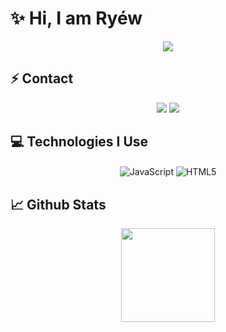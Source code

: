 # ✨ Hi, I am Ryéw

<div align="center">
    <a href="https://discord.com/users/363432802487894027" title="Discord Profile"><img src="https://lanyard-profile-readme.vercel.app/api/363432802487894027"></a>
</div>

## ⚡ Contact

<div align="center">
    <a href="https://discord.com/users/350976460313329665" target="_blank"><img src="https://shields.io/badge/Ry%C3%A9w-111111.svg?&style=for-the-badge&logo=discord"></a>
    <a href="https://github.com/ryewjs" target="_blank"><img src="https://shields.io/badge/Ryéw-111111.svg?&style=for-the-badge&logo=github"></a>
</div>

## 💻 Technologies I Use

<div align="center">
    <img alt="JavaScript" align="center" src="https://img.shields.io/badge/-Javascript-edb200?style=flat-square&logo=javascript&logoColor=white"/>
    <img alt="HTML5" align="center" src="https://img.shields.io/badge/-HTML5-E34F26?style=flat-square&logo=html5&logoColor=white"/>
</div>

## 📈 Github Stats

<div align="center">
    <img src="https://github-readme-stats.vercel.app/api?username=ryewjs&show_icons=true&theme=dark&hide_border=true" width="%100" height="150px">
</div>

